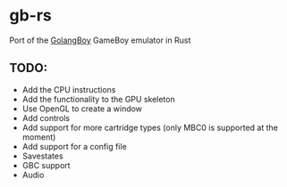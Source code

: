 # gb-rs  
Port of the [GolangBoy](https://github.com/karimElmougi/GolangBoy) GameBoy emulator in Rust

## TODO:  
- Add the CPU instructions
- Add the functionality to the GPU skeleton
- Use OpenGL to create a window 
- Add controls
- Add support for more cartridge types (only MBC0 is supported at the moment)
- Add support for a config file
- Savestates
- GBC support
- Audio

